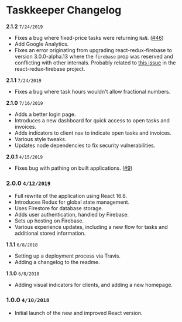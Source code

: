 # Taskkeeper Changelog

**2.1.2** `7/24/2019`

- Fixes a bug where fixed-price tasks were returning `NaN`. ([#46](https://github.com/braican/taskkeeper/pull/46))
- Add Google Analytics.
- Fixes an error originating from upgrading react-redux-firebase to version 3.0.0-alpha.13 where the `firebase` prop was reserved and conflicting with other internals. Probably related to [this issue](https://github.com/prescottprue/react-redux-firebase/issues/700) in the react-redux-firebase project.

**2.1.1** `7/24/2019`

- Fixes a bug where task hours wouldn't allow fractional numbers.

**2.1.0** `7/16/2019`

- Adds a better login page.
- Introduces a new dashboard for quick access to open tasks and invoices.
- Adds indicators to client nav to indicate open tasks and invoices.
- Various style tweaks.
- Updates node dependencies to fix security vulnerabilities.

**2.0.1** `4/15/2019`

- Fixes bug with pathing on built applications. ([#9](https://github.com/braican/taskkeeper/issues/9))

### 2.0.0 `4/12/2019`

- Full rewrite of the application using React 16.8.
- Introduces Redux for global state management.
- Uses Firestore for database storage.
- Adds user authentication, handled by Firebase.
- Sets up hosting on Firebase.
- Various experience updates, including a new flow for tasks and additional stored information.

**1.1.1** `6/8/2018`

- Setting up a deployment process via Travis.
- Adding a changelog to the readme.

**1.1.0** `6/8/2018`

- Adding visual indicators for clients, and adding a new homepage.

### 1.0.0 `4/10/2018`

- Initial launch of the new and improved React version.
